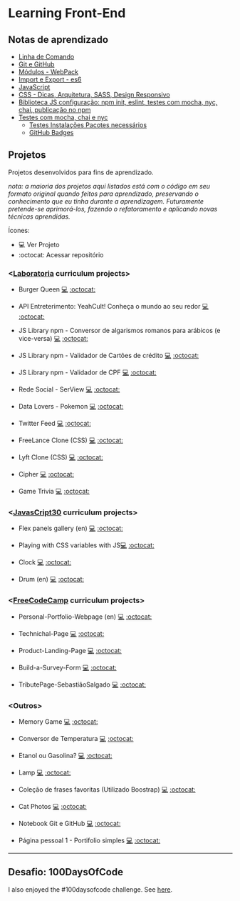 # Learning Front-End

## Notas de aprendizado

* [Linha de Comando](https://github.com/layshidani/linha-de-comando/)
* [Git e GitHub](https://layshidani.github.io/learning-front-end/projects/Git-GitHub-MyNotebook/)
* [Módulos - WebPack](https://github.com/layshidani/learning-front-end/tree/master/notes/modules-webpack/)
* [Import e Export - es6](https://github.com/layshidani/learning-front-end/tree/master/notes/import-export/)
* [JavaScript](https://github.com/layshidani/learning-front-end/tree/master/learning-js)
* [CSS - Dicas, Arquitetura, SASS, Design Responsivo](https://github.com/layshidani/learning-front-end/tree/master/learning-css/)
* [Biblioteca JS configuração: npm init, eslint, testes com mocha, nyc, chai, publicação no npm](https://github.com/layshidani/learning-front-end/tree/master/notes/lib-js-config/)
* [Testes com mocha, chai e nyc](https://github.com/layshidani/learning-front-end/tree/master/notes/tests-tdd/)
  * [Testes Instalações Pacotes necessários](https://github.com/layshidani/learning-front-end/tree/master/notes/tests-tdd/testes-instalacoes.md/)
  * [GitHub Badges](https://github.com/layshidani/learning-front-end/blob/master/notes/github-badges.md)

## Projetos
Projetos desenvolvidos para fins de aprendizado.

*nota: a maioria dos projetos aqui listados está com o código em seu formato original quando feitos para aprendizado, preservando o conhecimento que eu tinha durante a aprendizagem. Futuramente pretende-se aprimorá-los, fazendo o refatoramento e aplicando novas técnicas aprendidas.*

Ícones:

- :computer: Ver Projeto
- :octocat: Acessar repositório

### <[Laboratoria](http://laboratoria.la/) curriculum projects\>

* Burger Queen [:computer:](https://burguer-queen-f8f37.firebaseapp.com/)  [:octocat:](https://github.com/layshidani/burger-queen)

* API Entreterimento: YeahCult! Conheça o mundo ao seu redor [:computer:](https://yeahcult-f7b18.firebaseapp.com/index.html)  [:octocat:](https://github.com/layshidani/yeahCult)

* JS Library npm - Conversor de algarismos romanos para arábicos (e vice-versa) [:computer:](https://www.npmjs.com/package/lab-roman-int-converter)  [:octocat:](https://github.com/layshidani/lab-roman-int-converter)

* JS Library npm - Validador de Cartões de crédito [:computer:](https://www.npmjs.com/package/lab-credit-card-validator)  [:octocat:](https://github.com/layshidani/lab-credit-card-validator)

* JS Library npm - Validador de CPF [:computer:](https://www.npmjs.com/package/lab-cpf-validator)  [:octocat:](https://github.com/layshidani/lab-cpf-validator)

* Rede Social - SerView [:computer:](https://serview-2019.firebaseapp.com/)  [:octocat:](https://github.com/layshidani/redesocial)

* Data Lovers - Pokemon [:computer:](https://layshidani.github.io/data-lovers/)  [:octocat:](https://github.com/layshidani/data-lovers)

* Twitter Feed [:computer:](https://layshidani.github.io/twitter-lab/)  [:octocat:](https://github.com/layshidani/twitter-lab)

* FreeLance Clone (CSS) [:computer:](https://layshidani.github.io/freelancer/)  [:octocat:](https://github.com/layshidani/freelancer/)

* Lyft Clone (CSS) [:computer:](https://layshidani.github.io/lyft/)  [:octocat:](https://github.com/layshidani/lyft)

* Cipher [:computer:](https://layshidani.github.io/caesar-cipher/index.html)  [:octocat:](https://github.com/layshidani/caesar-cipher)

* Game Trivia [:computer:](https://layshidani.github.io/learning-front-end/projects/Projeto_Trivia/)  [:octocat:](https://github.com/layshidani/learning-front-end/tree/master/projects/Projeto_Trivia)

### <[JavasCript30](https://javascript30.com/) curriculum projects\>
* Flex panels gallery (en) [:computer:](https://layshidani.github.io/learning-front-end/projects/js30-flex-panels-gallery/)  [:octocat:](https://github.com/layshidani/learning-front-end/tree/master/projects/js30-flex-panels-gallery)

* Playing with CSS variables with JS[:computer:](https://layshidani.github.io/learning-front-end/projects/js30-playing-with-css-var/)  [:octocat:](https://github.com/layshidani/learning-front-end/tree/master/projects/js30-playing-with-css-var)

* Clock [:computer:](https://layshidani.github.io/learning-front-end/projects/JS30-clock/)  [:octocat:](https://github.com/layshidani/learning-front-end/tree/master/projects/JS30-clock)

* Drum (en) [:computer:](https://layshidani.github.io/learning-front-end/projects/JS30-Drum/)  [:octocat:](https://github.com/layshidani/learning-front-end/tree/master/projects/JS30-Drum)

### <[FreeCodeCamp](https://www.freecodecamp.org/) curriculum projects\>
* Personal-Portfolio-Webpage (en) [:computer:](https://layshidani.github.io/FreeCodeCamp/Responsive-Web-Design-Projects/FCC5-Personal-Portfolio-Webpage/)  [:octocat:](https://github.com/layshidani/FreeCodeCamp/tree/master/Responsive-Web-Design-Projects/FCC5-Personal-Portfolio-Webpage)

*  Technichal-Page [:computer:](https://layshidani.github.io/FreeCodeCamp/Responsive-Web-Design-Projects/FCC4-Technichal-Page/)  [:octocat:](https://github.com/layshidani/FreeCodeCamp/tree/master/Responsive-Web-Design-Projects/FCC4-Technichal-Page)

*  Product-Landing-Page [:computer:](https://layshidani.github.io/FreeCodeCamp/Responsive-Web-Design-Projects/FCC3-Product-Landing-Page/)  [:octocat:](https://github.com/layshidani/FreeCodeCamp/tree/master/Responsive-Web-Design-Projects/FCC3-Product-Landing-Page)

*  Build-a-Survey-Form [:computer:](https://layshidani.github.io/FreeCodeCamp/Responsive-Web-Design-Projects/FCC2-Build-a-Survey-Form/)  [:octocat:](https://github.com/layshidani/FreeCodeCamp/tree/master/Responsive-Web-Design-Projects/FCC2-Build-a-Survey-Form)

*  TributePage-SebastiãoSalgado [:computer:](https://layshidani.github.io/FreeCodeCamp/Responsive-Web-Design-Projects/FCC1-TributePage-SebastiaoSalgado/)  [:octocat:](https://github.com/layshidani/FreeCodeCamp/tree/master/Responsive-Web-Design-Projects/FCC1-TributePage-SebastiaoSalgado)

### <Outros\>

* Memory Game [:computer:](https://layshidani.github.io/learning-front-end/projects/memory-game/)  [:octocat:](https://github.com/layshidani/learning-front-end/tree/master/projects/memory-game)

* Conversor de Temperatura [:computer:](https://layshidani.github.io/learning-front-end/projects/Projeto-Conversor-de-Temperatura/)  [:octocat:](https://github.com/layshidani/learning-front-end/tree/master/projects/Projeto-Conversor-de-Temperatura)

* Etanol ou Gasolina? [:computer:](https://layshidani.github.io/learning-front-end/projects/Projeto-Etanol-ou-Gasolina/)  [:octocat:](https://github.com/layshidani/learning-front-end/tree/master/projects/Projeto-Etanol-ou-Gasolina)

* Lamp [:computer:](https://layshidani.github.io/learning-front-end/projects/Lamp/)  [:octocat:](https://github.com/layshidani/learning-front-end/tree/master/projects/Lamp)

* Coleção de frases favoritas (Utilizado Boostrap) [:computer:](https://layshidani.github.io/learning-front-end/projects/Frases-com-Bootstrap/)  [:octocat:](https://github.com/layshidani/learning-front-end/tree/master/projects/Frases-com-Bootstrap)
* Cat Photos [:computer:](https://layshidani.github.io/learning-front-end/projects/cats-photos/)  [:octocat:](https://github.com/layshidani/learning-front-end/tree/master/projects/cats-photos)

* Notebook Git e GitHub [:computer:](https://layshidani.github.io/learning-front-end/projects/Git-GitHub-MyNotebook/)  [:octocat:](https://github.com/layshidani/learning-front-end/tree/master/projects/Git-GitHub-MyNotebook)

* Página pessoal 1 - Portifolio simples [:computer:](https://layshidani.github.io/learning-front-end/projects/Pagina-Pessoal-1/)  [:octocat:](https://github.com/layshidani/learning-front-end/tree/master/projects/Pagina-Pessoal-1)

---

## Desafio: 100DaysOfCode

I also enjoyed the #100daysofcode challenge. See [here](https://github.com/layshidani/My-100-days-of-Code/blob/master/r1-log.md).
